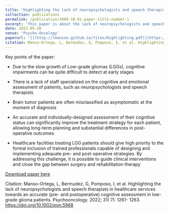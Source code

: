```yaml
---
title: "Highlighting the lack of neuropsychologists and speech therapists in healthcare services towards an accurate (pre- and postoperative) cognitive assessment in low-grade glioma patients"
collection: publications
permalink: /publication/2009-10-01-paper-title-number-1
excerpt: 'This paper is about the lack of neuropsychologists and speech therapists in healthcare facilities treating low grade glioma patients'
date: 2022-05-20
venue: 'Psycho-Oncology'
paperurl: '[[(http://lmansoo.github.io/files/Highlighting.pdf)](https://doi.org/10.1002/pon.5968)](https://onlinelibrary.wiley.com/doi/10.1002/pon.5968)'
citation: Manso-Ortega, L, Bermudez, G, Pomposo, I, et al. Highlighting the lack of neuropsychologists and speech therapists in healthcare services towards an accurate (pre- and postoperative) cognitive assessment in low-grade glioma patients. Psychooncology. 2022; 31( 7): 1261- 1263. https://doi.org/10.1002/pon.5968
---
```


Key points of the paper: 

- Due to the slow growth of Low-grade gliomas (LGGs), cognitive impairments can be quite difficult to detect at early stages

- There is a lack of staff specialized on the cognitive and emotional assessment of patients, such as neuropsychologists and speech therapists

- Brain tumor patients are often misclassified as asymptomatic at the moment of diagnosis

- An accurate and individually-designed assessment of their cognitive status can significantly improve the treatment strategy for each patient, allowing long-term planning and substantial differences in post-operative outcomes

- Healthcare facilities treating LGG patients should give high priority to the formal inclusion of trained professionals capable of designing and implementing adequate pre- and post-operative strategies. By addressing this challenge, it is possible to guide clinical interventions and close the gap between surgery and rehabilitation therapy

[Download paper here](http://lmansoo.github.io/files/Highlighting.pdf)

Citation: Manso-Ortega, L, Bermudez, G, Pomposo, I, et al. Highlighting the lack of neuropsychologists and speech therapists in healthcare services towards an accurate (pre- and postoperative) cognitive assessment in low-grade glioma patients. Psychooncology. 2022; 31( 7): 1261- 1263. https://doi.org/10.1002/pon.5968
